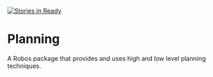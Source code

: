 [![Stories in Ready](https://badge.waffle.io/cwruRobotics/Planning.png?label=ready&title=Ready)](http://waffle.io/cwruRobotics/Planning)

# Planning
A Robos package that provides and uses high and low level planning techniques.
